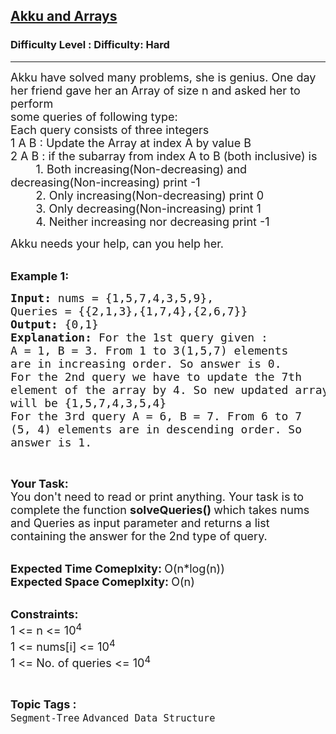 <h2><a href="https://www.geeksforgeeks.org/problems/akku-and-arrays4452/1?page=5&difficulty=Hard&status=unsolved&sortBy=accuracy">Akku and Arrays</a></h2><h3>Difficulty Level : Difficulty: Hard</h3><hr><div class="problems_problem_content__Xm_eO"><p><span style="font-size:18px">Akku have solved many problems, she is genius. One day her friend gave her an Array of size n and asked her to perform<br>
some queries of following type:<br>
Each query consists of three integers<br>
1 A B : Update the Array at index A by value B<br>
2 A B : if the subarray from index A to B (both inclusive) is<br>
&nbsp;&nbsp;&nbsp;&nbsp;&nbsp;&nbsp;&nbsp; 1. Both increasing(Non-decreasing) and decreasing(Non-increasing) print -1<br>
&nbsp;&nbsp;&nbsp;&nbsp;&nbsp;&nbsp;&nbsp; 2. Only increasing(Non-decreasing) print 0<br>
&nbsp;&nbsp;&nbsp;&nbsp;&nbsp;&nbsp;&nbsp; 3. Only decreasing(Non-increasing) print 1<br>
&nbsp;&nbsp;&nbsp;&nbsp;&nbsp;&nbsp;&nbsp; 4. Neither increasing nor decreasing print -1</span></p>

<p><span style="font-size:18px">Akku needs your help, can you help her.</span><br>
&nbsp;</p>

<p><span style="font-size:18px"><strong>Example 1:</strong></span></p>

<pre><span style="font-size:18px"><strong>Input: </strong>nums = {1,5,7,4,3,5,9},
Queries = {{2,1,3},{1,7,4},{2,6,7}}
<strong>Output: </strong>{0,1}
<strong>Explanation: </strong>For the 1st query given :
A = 1, B = 3. From 1 to 3(1,5,7) elements 
are in increasing order. So answer is 0.
For the 2nd query we have to update the 7th
element of the array by 4. So new updated array
will be {1,5,7,4,3,5,4}
For the 3rd query A = 6, B = 7. From 6 to 7
(5, 4) elements are in descending order. So 
answer is 1.</span>
</pre>

<p>&nbsp;</p>

<p><span style="font-size:18px"><strong>Your Task:</strong><br>
You don't need to read or print anything. Your task is to complete the function&nbsp;<strong>solveQueries()&nbsp;</strong>which takes nums and Queries as input parameter and returns a list containing the answer for the 2nd type of query.</span><br>
&nbsp;</p>

<p><span style="font-size:18px"><strong>Expected Time Comeplxity:&nbsp;</strong>O(n*log(n))<br>
<strong>Expected Space Comeplxity:&nbsp;</strong>O(n)</span><br>
&nbsp;</p>

<p><span style="font-size:18px"><strong>Constraints:</strong><br>
1 &lt;= n &lt;= 10<sup>4</sup><br>
1 &lt;= nums[i] &lt;= 10<sup>4</sup><br>
1 &lt;= No. of queries &lt;= 10<sup>4</sup></span></p>
</div><br><p><span style=font-size:18px><strong>Topic Tags : </strong><br><code>Segment-Tree</code>&nbsp;<code>Advanced Data Structure</code>&nbsp;